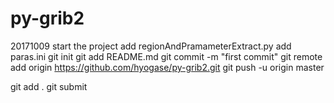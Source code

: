 # py-grib2
20171009
start the project
add regionAndPramameterExtract.py
add paras.ini
git init
git add README.md
git commit -m "first commit"
git remote add origin https://github.com/hyogase/py-grib2.git
git push -u origin master


git add .
git submit

